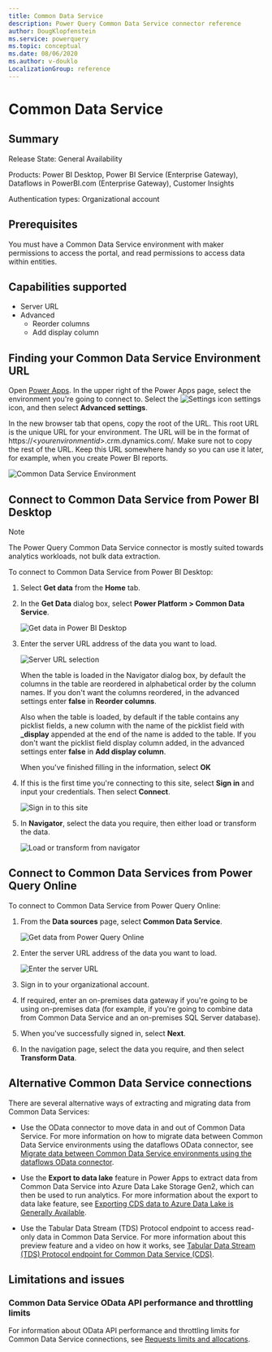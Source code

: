 ```yaml
---
title: Common Data Service
description: Power Query Common Data Service connector reference
author: DougKlopfenstein
ms.service: powerquery
ms.topic: conceptual
ms.date: 08/06/2020
ms.author: v-douklo
LocalizationGroup: reference
---
```


# Common Data Service

## Summary

Release State: General Availability

Products: Power BI Desktop, Power BI Service (Enterprise Gateway), Dataflows in PowerBI.com (Enterprise Gateway), Customer Insights

Authentication types: Organizational account

## Prerequisites

You must have a Common Data Service environment with maker permissions to access the portal, and read permissions to access data within entities.

## Capabilities supported

* Server URL
* Advanced
   * Reorder columns
   * Add display column

## Finding your Common Data Service Environment URL

Open [Power Apps](https://make.powerapps.com/?utm_source=padocs&utm_medium=linkinadoc&utm_campaign=referralsfromdoc). In the upper right of the Power Apps page, select the environment you're going to connect to. Select the ![Settings icon](media/common-data-service/settings-icon.png) settings icon, and then select **Advanced settings**.

In the new browser tab that opens, copy the root of the URL. This root URL is the unique URL for your environment. The URL will be in the format of https://\<*yourenvironmentid*>.crm.dynamics.com/. Make sure not to copy the rest of the URL. Keep this URL somewhere handy so you can use it later, for example, when you create Power BI reports.

![Common Data Service Environment](media/common-data-service/cds-env.png)

## Connect to Common Data Service from Power BI Desktop

>[!Note]
> The Power Query Common Data Service connector is mostly suited towards analytics workloads, not bulk data extraction.

To connect to Common Data Service from Power BI Desktop:

1. Select **Get data** from the **Home** tab.

2. In the **Get Data** dialog box, select **Power Platform > Common Data Service**.

   ![Get data in Power BI Desktop](media/common-data-service/get-data.png)

2. Enter the server URL address of the data you want to load.

   ![Server URL selection](media/common-data-service/enter-url.png)

   When the table is loaded in the Navigator dialog box, by default the columns in the table are reordered in alphabetical order by the column names. If you don't want the columns reordered, in the advanced settings enter **false** in **Reorder columns**.

   Also when the table is loaded, by default if the table contains any picklist fields, a new column with the name of the picklist field with **_display** appended at the end of the name is added to the table. If you don't want the picklist field display column added, in the advanced settings enter **false** in **Add display column**.

   When you've finished filling in the information, select **OK**

3. If this is the first time you're connecting to this site, select **Sign in** and input your credentials. Then select **Connect**.

   ![Sign in to this site](media/common-data-service/sign-in.png)

4. In **Navigator**, select the data you require, then either load or transform the data.

   ![Load or transform from navigator](media/common-data-service/navigator.png)

## Connect to Common Data Services from Power Query Online

To connect to Common Data Service from Power Query Online:

1. From the **Data sources** page, select **Common Data Service**.

   ![Get data from Power Query Online](media/common-data-service/get-data-online.png)

2. Enter the server URL address of the data you want to load.

   ![Enter the server URL](media/common-data-service/enter-url-online.png)

3. Sign in to your organizational account.

4. If required, enter an on-premises data gateway if you're going to be using on-premises data (for example, if you're going to combine data from Common Data Service and an on-premises SQL Server database).

5. When you've successfully signed in, select **Next**.

6. In the navigation page, select the data you require, and then select **Transform Data**.

## Alternative Common Data Service connections

There are several alternative ways of extracting and migrating data from Common Data Services:

* Use the OData connector to move data in and out of Common Data Service. For more information on how to migrate data between Common Data Service environments using the dataflows OData connector, see [Migrate data between Common Data Service environments using the dataflows OData connector](https://docs.microsoft.com/powerapps/developer/common-data-service/cds-odata-dataflows-migration).

* Use the **Export to data lake** feature in Power Apps to extract data from Common Data Service into Azure Data Lake Storage Gen2, which can then be used to run analytics. For more information about the export to data lake feature, see [Exporting CDS data to Azure Data Lake is Generally Available](https://powerapps.microsoft.com/blog/exporting-cds-data-to-azure-data-lake-preview/#:~:text=Exporting%20CDS%20data%20to%20Azure%20Data%20Lake%20is,BI%20reporting%2C%20ML%2C%20Data%20Warehousing%20and%20other%20).

* Use the Tabular Data Stream (TDS) Protocol endpoint to access read-only data in Common Data Service. For more information about this preview feature and a video on how it works, see [Tabular Data Stream (TDS) Protocol endpoint for Common Data Service (CDS)](https://powerapps.microsoft.com/blog/tabular-data-stream-tds-protocol-endpoint-for-common-data-service-cds/).

## Limitations and issues

### Common Data Service OData API performance and throttling limits

For information about OData API performance and throttling limits for Common Data Service connections, see [Requests limits and allocations](https://docs.microsoft.com/power-platform/admin/api-request-limits-allocations).


